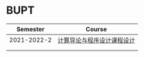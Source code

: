 # BUPT



| Semester    | Course                         |
| ----------- | ------------------------------ |
| 2021-2022-2 | [计算导论与程序设计课程设计]() |
|             |                                |
|             |                                |